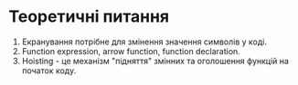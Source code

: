 # Теоретичні питання 
1. Екранування потрібне для змінення значення символів у коді.
2. Function expression, arrow function, function declaration.
3. Hoisting - це механізм "підняття" змінних та оголошення функцій на початок коду.
